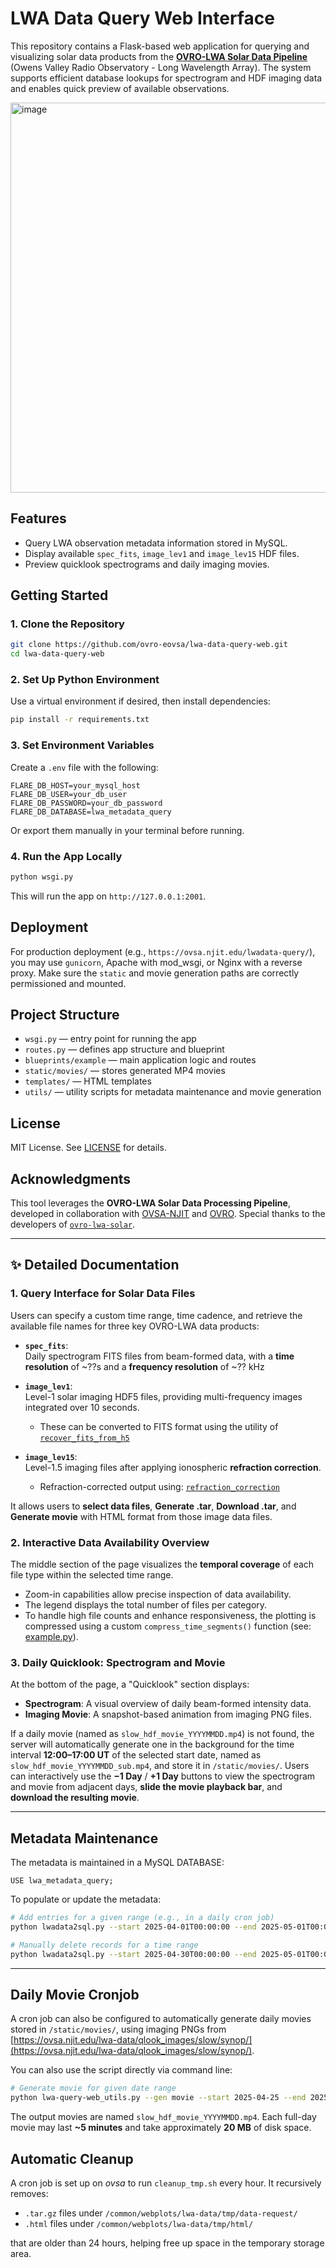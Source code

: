 # LWA Data Query Web Interface

This repository contains a Flask-based web application for querying and visualizing solar data products from the [**OVRO-LWA Solar Data Pipeline**](https://github.com/ovro-eovsa/ovro-lwa-solar) (Owens Valley Radio Observatory - Long Wavelength Array). The system supports efficient database lookups for spectrogram and HDF imaging data and enables quick preview of available observations.

<img width="624" alt="image" src="https://github.com/user-attachments/assets/c92445e9-0f00-4858-a0c8-cca11c2689c2" />

## Features

- Query LWA observation metadata information stored in MySQL.
- Display available `spec_fits`, `image_lev1` and `image_lev15` HDF files.
- Preview quicklook spectrograms and daily imaging movies.

<!---
- Auto movie generation for selected dates using `ffmpeg`.
-->

## Getting Started

### 1. Clone the Repository

```bash
git clone https://github.com/ovro-eovsa/lwa-data-query-web.git
cd lwa-data-query-web
```

### 2. Set Up Python Environment

Use a virtual environment if desired, then install dependencies:

```bash
pip install -r requirements.txt
```

### 3. Set Environment Variables

Create a `.env` file with the following:

```env
FLARE_DB_HOST=your_mysql_host
FLARE_DB_USER=your_db_user
FLARE_DB_PASSWORD=your_db_password
FLARE_DB_DATABASE=lwa_metadata_query
```

Or export them manually in your terminal before running.

### 4. Run the App Locally

```bash
python wsgi.py
```

This will run the app on `http://127.0.0.1:2001`.

## Deployment

For production deployment (e.g., `https://ovsa.njit.edu/lwadata-query/`), you may use `gunicorn`, Apache with mod_wsgi, or Nginx with a reverse proxy. Make sure the `static` and movie generation paths are correctly permissioned and mounted.

## Project Structure

- `wsgi.py` — entry point for running the app
- `routes.py` — defines app structure and blueprint
- `blueprints/example` — main application logic and routes
- `static/movies/` — stores generated MP4 movies
- `templates/` — HTML templates
- `utils/` — utility scripts for metadata maintenance and movie generation

## License

MIT License. See [LICENSE](LICENSE) for details.

## Acknowledgments

This tool leverages the **OVRO-LWA Solar Data Processing Pipeline**, developed in collaboration with [OVSA-NJIT](https://www.ovsa.njit.edu/) and [OVRO](https://www.ovro.caltech.edu/). Special thanks to the developers of [`ovro-lwa-solar`](https://github.com/ovro-eovsa/ovro-lwa-solar).

<!---
## Maintainer

Xingyao Chen – [xingyaochen0@github](https://github.com/xingyaochen0)
-->


---

## ✨ Detailed Documentation

### 1. Query Interface for Solar Data Files

Users can specify a custom time range, time cadence, and retrieve the available file names for three key OVRO-LWA data products:

- **`spec_fits`**:  
  Daily spectrogram FITS files from beam-formed data, with a **time resolution** of ~??s and a **frequency resolution** of ~?? kHz

- **`image_lev1`**:  
  Level-1 solar imaging HDF5 files, providing multi-frequency images integrated over 10 seconds.  
  - These can be converted to FITS format using the utility of [`recover_fits_from_h5`](https://github.com/ovro-eovsa/ovro-lwa-solar/blob/a9521ca5d4695c7fabf03e88aced5cf636d72ebe/ovrolwasolar/utils.py#L781)

- **`image_lev15`**:  
  Level-1.5 imaging files after applying ionospheric **refraction correction**.  
  - Refraction-corrected output using: [`refraction_correction`](https://github.com/ovro-eovsa/ovro-lwa-solar/blob/main/ovrolwasolar/refraction_correction.py)

It allows users to **select data files**, **Generate .tar**, **Download .tar**, and **Generate movie** with HTML format from those image data files.
<!---
Each category allows users to download a corresponding `.txt` list of URLs for automated downloading.

#### Example WGET Commands

```bash
# Download all spec_fits files
wget -i ovro-lwa_solar_spec_fits.txt
```
```bash
# Save to a specific directory
wget -P /your/download/path -i ovro-lwa_solar_spec_fits.txt
```
```bash
# Resume interrupted downloads
wget -c -i ovro-lwa_solar_spec_fits.txt
```
-->


### 2. Interactive Data Availability Overview

The middle section of the page visualizes the **temporal coverage** of each file type within the selected time range.

- Zoom-in capabilities allow precise inspection of data availability.
- The legend displays the total number of files per category.
- To handle high file counts and enhance responsiveness, the plotting is compressed using a custom `compress_time_segments()` function (see: [example.py](https://github.com/xingyaochen0/lwa-data-query-web/blob/main/blueprints/example.py)).

### 3. Daily Quicklook: Spectrogram and Movie

At the bottom of the page, a "Quicklook" section displays:

- **Spectrogram**: A visual overview of daily beam-formed intensity data.
- **Imaging Movie**: A snapshot-based animation from imaging PNG files.

If a daily movie (named as `slow_hdf_movie_YYYYMMDD.mp4`) is not found, the server will automatically generate one in the background for the time interval **12:00–17:00 UT** of the selected start date, named as `slow_hdf_movie_YYYYMMDD_sub.mp4`, and store it in `/static/movies/`.
Users can interactively use the **−1 Day** / **+1 Day** buttons to view the spectrogram and movie from adjacent days, **slide the movie playback bar**, and **download the resulting movie**.




---

## Metadata Maintenance

The metadata is maintained in a MySQL DATABASE:

```
USE lwa_metadata_query;
```

To populate or update the metadata:

```bash
# Add entries for a given range (e.g., in a daily cron job)
python lwadata2sql.py --start 2025-04-01T00:00:00 --end 2025-05-01T00:00:00
```
```bash
# Manually delete records for a time range
python lwadata2sql.py --start 2025-04-30T00:00:00 --end 2025-05-01T00:00:00 --delete
```

---

## Daily Movie Cronjob

A cron job can also be configured to automatically generate daily movies stored in `/static/movies/`, using imaging PNGs from [https://ovsa.njit.edu/lwa-data/qlook_images/slow/synop/](https://ovsa.njit.edu/lwa-data/qlook_images/slow/synop/).

You can also use the script directly via command line:

```bash
# Generate movie for given date range
python lwa-query-web_utils.py --gen movie --start 2025-04-25 --end 2025-05-01
```

The output movies are named `slow_hdf_movie_YYYYMMDD.mp4`. Each full-day movie may last **~5 minutes** and take approximately **20 MB** of disk space.


## Automatic Cleanup

A cron job is set up on _ovsa_ to run `cleanup_tmp.sh` every hour. It recursively removes:

- `.tar.gz` files under `/common/webplots/lwa-data/tmp/data-request/`
- `.html` files under `/common/webplots/lwa-data/tmp/html/`

that are older than 24 hours, helping free up space in the temporary storage area.


